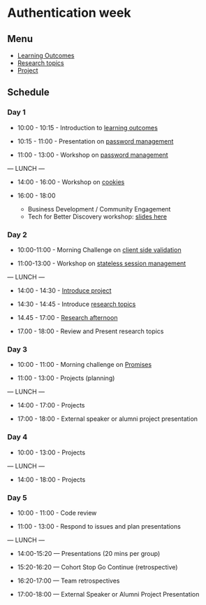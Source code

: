 # Authentication week

## Menu

- [Learning Outcomes](./learning-outcomes.md)
- [Research topics](./research-afternoon.md)
- [Project](./project.md)

## Schedule

### Day 1

- 10:00 - 10:15 - Introduction to [learning outcomes](./learning-outcomes.md)

- 10:15 - 11:00 - Presentation on [password management](https://drive.google.com/file/d/0BxXF_LZcFnS5ODM0dElWYmtmMWc/view)

- 11:00 - 13:00 - Workshop on [password management](https://github.com/foundersandcoders/ws-password-management)

— LUNCH —

- 14:00 - 16:00 - Workshop on [cookies](https://github.com/foundersandcoders/ws-cookies)

- 16:00 - 18:00 <br>
  - Business Development / Community Engagement
  - Tech for Better Discovery workshop: [slides here](https://facresources.com/slides/tfb-discovery-workshop.html#/)

### Day 2

- 10:00-11:00 - Morning Challenge on [client side validation](https://github.com/foundersandcoders/mc-client-side-validation)

- 11:00-13:00 - Workshop on [stateless session management](https://github.com/foundersandcoders/ws-jwt-stateless-session)

— LUNCH —

- 14:00 - 14:30 - [Introduce project](./project.md)

- 14:30 - 14:45 - Introduce [research topics](./research-afternoon.md)

- 14.45 - 17:00 - [Research afternoon](./research-afternoon.md)

- 17.00 - 18:00 - Review and Present research topics

### Day 3

- 10:00 - 11:00 - Morning challenge on [Promises](https://github.com/foundersandcoders/mc-promise-me-this)

- 11:00 - 13:00 - Projects (planning)

— LUNCH —

- 14:00 - 17:00 - Projects

- 17:00 - 18:00 - External speaker or alumni project presentation

### Day 4

- 10:00 - 13:00 - Projects

— LUNCH —

- 14:00 - 18:00 - Projects

### Day 5

- 10:00 - 11:00 - Code review

- 11:00 - 13:00 - Respond to issues and plan presentations

— LUNCH —

- 14:00-15:20 — Presentations (20 mins per group)

- 15:20-16:20 — Cohort Stop Go Continue (retrospective)

- 16:20-17:00 — Team retrospectives

- 17:00-18:00 — External Speaker or Alumni Project Presentation
